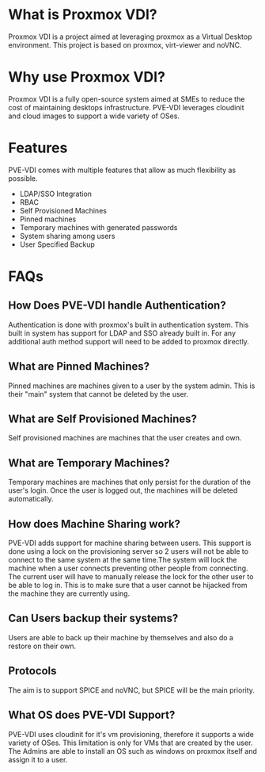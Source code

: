 # What is Proxmox VDI?
Proxmox VDI is a project aimed at leveraging proxmox as a Virtual Desktop environment. This project is based  on proxmox, virt-viewer and noVNC.

# Why use Proxmox VDI? 
Proxmox VDI is a fully open-source system aimed at SMEs to reduce the cost of maintaining desktops infrastructure. PVE-VDI leverages cloudinit and cloud images to support a wide variety of OSes. 

# Features
PVE-VDI comes with multiple features that allow as much flexibility as possible.
- LDAP/SSO Integration
- RBAC
- Self Provisioned Machines 
- Pinned machines
- Temporary machines with generated passwords
- System sharing among users
- User Specified Backup 


# FAQs
## How Does PVE-VDI handle Authentication?
Authentication is done with proxmox's built in authentication system. This built in system has support for LDAP and SSO already built in. For any additional auth method support will need to be added to proxmox directly.

## What are Pinned Machines?
Pinned machines are machines given to a user by the system admin. This is their "main" system that cannot be deleted by the user. 

## What are Self Provisioned Machines? 
Self provisioned machines are machines that the user creates and own.

## What are Temporary Machines? 
Temporary machines are machines that only persist for the duration of the user's login. Once the user is logged out, the machines will be deleted automatically.

## How does Machine Sharing work?
PVE-VDI adds support for machine sharing between users. This support is done using a lock on the provisioning server so 2 users will not be able to connect to the same system at the same time.The system will lock the machine when a user connects preventing other people from connecting. The current user will have to manually release the lock for the other user to be able to log in. This is to make sure that a user cannot be hijacked from the machine they are currently using.

## Can Users backup their systems?
Users are able to back up their machine by themselves and also do a restore on their own.

## Protocols
The aim is to support SPICE and noVNC, but SPICE will be the main priority.

## What OS does PVE-VDI Support? 
PVE-VDI uses cloudinit for it's vm provisioning, therefore it supports a wide variety of OSes. This limitation is only for VMs that are created by the user. The Admins are able to install an OS such as windows on proxmox itself and assign it to a user.